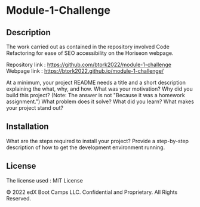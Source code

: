 # Module-1-Challenge


## Description 

The work carried out as contained in the repository involved Code Refactoring for ease of SEO accessibility on the Horiseon webpage.

Repository link : https://github.com/btork2022/module-1-challenge
Webpage link : https://btork2022.github.io/module-1-challenge/

At a minimum, your project README needs a title and a short description explaining the what, why, and how. What was your motivation? Why did you build this project? (Note: The answer is not "Because it was a homework assignment.") What problem does it solve? What did you learn? What makes your project stand out? 




## Installation

What are the steps required to install your project? Provide a step-by-step description of how to get the development environment running.




## License

The license used : MIT License 

© 2022 edX Boot Camps LLC. Confidential and Proprietary. All Rights Reserved.
